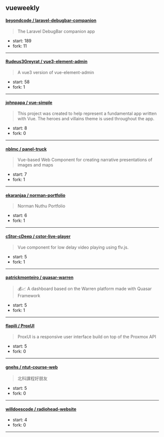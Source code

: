 ## vueweekly

#### [beyondcode / laravel-debugbar-companion](https://github.com/beyondcode/laravel-debugbar-companion)

> The Laravel DebugBar companion app

+ start: 189
+ fork: 11

----


#### [Rudeus3Greyrat / vue3-element-admin](https://github.com/Rudeus3Greyrat/vue3-element-admin)

> A vue3 version of vue-element-admin

+ start: 58
+ fork: 1

----


#### [johnpapa / vue-simple](https://github.com/johnpapa/vue-simple)

> This project was created to help represent a fundamental app written with Vue. The heroes and villains theme is used throughout the app.

+ start: 8
+ fork: 0

----


#### [nblmc / panel-truck](https://github.com/nblmc/panel-truck)

> Vue-based Web Component for creating narrative presentations of images and maps

+ start: 7
+ fork: 1

----


#### [ekaranjaa / norman-portfolio](https://github.com/ekaranjaa/norman-portfolio)

> Norman Nuthu Portfolio

+ start: 6
+ fork: 1

----


#### [cStor-cDeep / cstor-live-player](https://github.com/cStor-cDeep/cstor-live-player)

> Vue component for low delay video playing using flv.js.

+ start: 5
+ fork: 1

----


#### [patrickmonteiro / quasar-warren](https://github.com/patrickmonteiro/quasar-warren)

> 💰📈  A dashboard based on the Warren platform made with Quasar Framework

+ start: 5
+ fork: 1

----


#### [flapili / ProxUI](https://github.com/flapili/ProxUI)

> ProxUI is a responsive user interface build on top of the Proxmox API

+ start: 5
+ fork: 0

----


#### [gnehs / ntut-course-web](https://github.com/gnehs/ntut-course-web)

> 北科課程好朋友

+ start: 5
+ fork: 0

----


#### [willdoescode / radiohead-website](https://github.com/willdoescode/radiohead-website)

> 

+ start: 4
+ fork: 0

----

